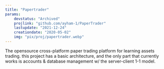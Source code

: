 ```yaml
---
title: "Papertrader"
params:
    devstatus: "Archived"
    projlink: "github.com/ayham-1/PaperTrader"
    lastupdate: "2021-12-24"
    creationdate: "2020-05-02"
    img: "pix/proj/papertrader.webp"
---
```


The opensource cross-platform paper trading platform for learning assets trading. this project has a basic architecture, and the only part that currently works is accounts & database management w/ the server-client 1-1 model.
